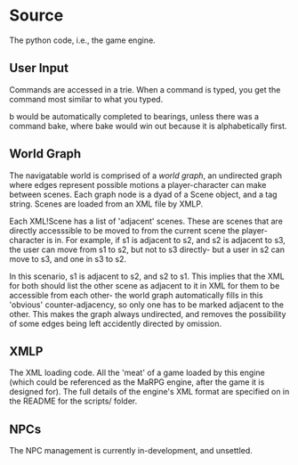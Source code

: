 # Source

The python code, i.e., the game engine.


## User Input

Commands are accessed in a trie. When a command is typed, you get the command most similar to what you typed.

b would be automatically completed to bearings, unless there was a command bake, where bake would win out because it is alphabetically first.

## World Graph

The navigatable world is comprised of a *world graph*, an undirected graph where edges represent possible motions a player-character can make between scenes. Each graph node is a dyad of a Scene object, and a tag string. Scenes are loaded from an XML file by XMLP.

Each XML!Scene has a list of 'adjacent' scenes. These are scenes that are directly accesssible to be moved to from the current scene the player-character is in. For example, if s1 is adjacent to s2, and s2 is adjacent to s3, the user can move from s1 to s2, but not to s3 directly- but a user in s2 can move to s3, and one in s3 to s2.

In this scenario, s1 is adjacent to s2, and s2 to s1. This implies that the XML for both should list the other scene as adjacent to it in XML for them to be accessible from each other- the world graph automatically fills in this 'obvious' counter-adjacency, so only one has to be marked adjacent to the other. This makes the graph always undirected, and removes the possibility of some edges being left accidently directed by omission.

## XMLP

The XML loading code. All the 'meat' of a game loaded by this engine (which could be referenced as the MaRPG engine, after the game it is designed for). The full details of the engine's XML format are specified on in the README for the scripts/ folder.

## NPCs

The NPC management is currently in-development, and unsettled.
